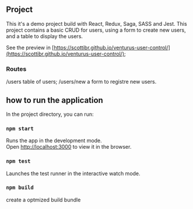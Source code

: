 ## Project

This it's a demo project build with React, Redux, Saga, SASS and Jest.
This project contains a basic CRUD for users, using a form to create new users, and a table to display the users.

See the preview in [https://scottibr.github.io/venturus-user-control/](https://scottibr.github.io/venturus-user-control/);

### Routes

/users table of users;
/users/new a form to registre new users.

## how to run the application

In the project directory, you can run:

### `npm start`

Runs the app in the development mode.<br>
Open [http://localhost:3000](http://localhost:3000) to view it in the browser.

### `npm test`

Launches the test runner in the interactive watch mode.<br>

### `npm build`

create a optmized build bundle

